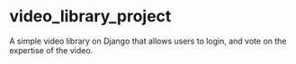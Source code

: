 video_library_project
=====================

A simple video library on Django that allows users to login, and vote on the expertise of the video.

